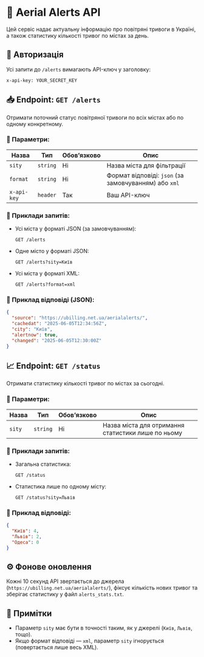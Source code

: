 
# 📡 Aerial Alerts API

Цей сервіс надає актуальну інформацію про повітряні тривоги в Україні, а також статистику кількості тривог по містах за день.

## 🔐 Авторизація

Усі запити до `/alerts` вимагають API-ключ у заголовку:

```http
x-api-key: YOUR_SECRET_KEY
```

## 📥 Endpoint: `GET /alerts`

Отримати поточний статус повітряної тривоги по всіх містах або по одному конкретному.

### 🔧 Параметри:

| Назва       | Тип     | Обов’язково | Опис |
|-------------|---------|-------------|------|
| `sity`      | `string`| Ні          | Назва міста для фільтрації |
| `format`    | `string`| Ні          | Формат відповіді: `json` (за замовчуванням) або `xml` |
| `x-api-key` | `header`| Так         | Ваш API-ключ |

### 🧾 Приклади запитів:

- Усі міста у форматі JSON (за замовчуванням):
  ```
  GET /alerts
  ```
- Одне місто у форматі JSON:
  ```
  GET /alerts?sity=Київ
  ```
- Усі міста у форматі XML:
  ```
  GET /alerts?format=xml
  ```

### 🔄 Приклад відповіді (JSON):

```json
{
  "source": "https://ubilling.net.ua/aerialalerts/",
  "cachedat": "2025-06-05T12:34:56Z",
  "city": "Київ",
  "alertnow": true,
  "changed": "2025-06-05T12:30:00Z"
}
```

## 📈 Endpoint: `GET /status`

Отримати статистику кількості тривог по містах за сьогодні.

### 🔧 Параметри:

| Назва  | Тип     | Обов’язково | Опис |
|--------|---------|-------------|------|
| `sity` | `string`| Ні          | Назва міста для отримання статистики лише по ньому |

### 🧾 Приклади запитів:

- Загальна статистика:
  ```
  GET /status
  ```
- Статистика лише по одному місту:
  ```
  GET /status?sity=Львів
  ```

### 🔄 Приклад відповіді:

```json
{
  "Київ": 4,
  "Львів": 2,
  "Одеса": 0
}
```

## ⚙️ Фонове оновлення

Кожні 10 секунд API звертається до джерела (`https://ubilling.net.ua/aerialalerts/`), фіксує кількість нових тривог та зберігає статистику у файл `alerts_stats.txt`.

## 📝 Примітки

- Параметр `sity` має бути в точності таким, як у джерелі (`Київ`, `Львів`, тощо).
- Якщо формат відповіді — `xml`, параметр `sity` ігнорується (повертається лише весь XML).
